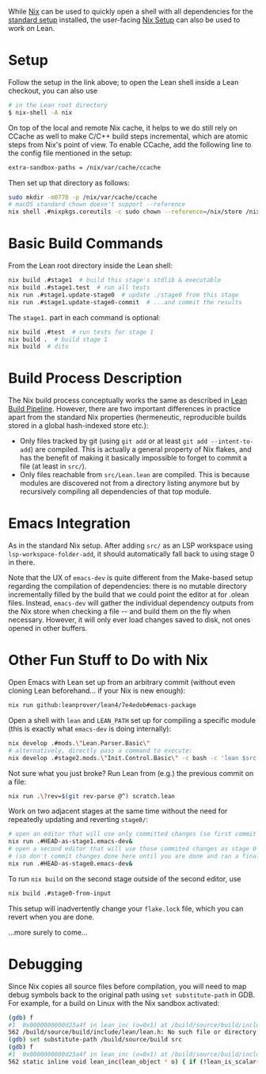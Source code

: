 While [Nix](https://nixos.org/nix/) can be used to quickly open a shell with all dependencies for the [standard setup](index.md) installed, the user-facing [Nix Setup](../setup.md#nix-setup) can also be used to work *on* Lean.

# Setup

Follow the setup in the link above; to open the Lean shell inside a Lean checkout, you can also use
```bash
# in the Lean root directory
$ nix-shell -A nix
```

On top of the local and remote Nix cache, it helps to we do still rely on CCache as well to make C/C++ build steps incremental, which are atomic steps from Nix's point of view.
To enable CCache, add the following line to the config file mentioned in the setup:
```bash
extra-sandbox-paths = /nix/var/cache/ccache
```
Then set up that directory as follows:
```bash
sudo mkdir -m0770 -p /nix/var/cache/ccache
# macOS standard chown doesn't support --reference
nix shell .#nixpkgs.coreutils -c sudo chown --reference=/nix/store /nix/var/cache/ccache
```

# Basic Build Commands

From the Lean root directory inside the Lean shell:
```bash
nix build .#stage1  # build this stage's stdlib & executable
nix build .#stage1.test  # run all tests
nix run .#stage1.update-stage0  # update ./stage0 from this stage
nix run .#stage1.update-stage0-commit  # ...and commit the results
```
The `stage1.` part in each command is optional:
```bash
nix build .#test  # run tests for stage 1
nix build .  # build stage 1
nix build  # dito
```

# Build Process Description

The Nix build process conceptually works the same as described in [Lean Build Pipeline](index.md#lean-build-pipeline).
However, there are two important differences in practice apart from the standard Nix properties (hermeneutic, reproducible builds stored in a global hash-indexed store etc.):
* Only files tracked by git (using `git add` or at least `git add --intent-to-add`) are compiled.
This is actually a general property of Nix flakes, and has the benefit of making it basically impossible to forget to commit a file (at least in `src/`).
* Only files reachable from `src/Lean.lean` are compiled.
This is because modules are discovered not from a directory listing anymore but by recursively compiling all dependencies of that top module.

# Emacs Integration

As in the standard Nix setup.
After adding `src/` as an LSP workspace using `lsp-workspace-folder-add`, it should automatically fall back to using stage 0 in there.

Note that the UX of `emacs-dev` is quite different from the Make-based setup regarding the compilation of dependencies:
there is no mutable directory incrementally filled by the build that we could point the editor at for .olean files.
Instead, `emacs-dev` will gather the individual dependency outputs from the Nix store when checking a file -- and build them on the fly when necessary.
However, it will only ever load changes saved to disk, not ones opened in other buffers.

# Other Fun Stuff to Do with Nix

Open Emacs with Lean set up from an arbitrary commit (without even cloning Lean beforehand... if your Nix is new enough):
```bash
nix run github:leanprover/lean4/7e4edeb#emacs-package
```

Open a shell with `lean` and `LEAN_PATH` set up for compiling a specific module (this is exactly what `emacs-dev` is doing internally):
```bash
nix develop .#mods.\"Lean.Parser.Basic\"
# alternatively, directly pass a command to execute:
nix develop .#stage2.mods.\"Init.Control.Basic\" -c bash -c 'lean $src -Dtrace.Elab.command=true'
```

Not sure what you just broke? Run Lean from (e.g.) the previous commit on a file:
```bash
nix run .\?rev=$(git rev-parse @^) scratch.lean
```

Work on two adjacent stages at the same time without the need for repeatedly updating and reverting `stage0/`:
```bash
# open an editor that will use only committed changes (so first commit them when changing files)
nix run .#HEAD-as-stage1.emacs-dev&
# open a second editor that will use those commited changes as stage 0
# (so don't commit changes done here until you are done and ran a final `update-stage0-commit`)
nix run .#HEAD-as-stage0.emacs-dev&
```
To run `nix build` on the second stage outside of the second editor, use
```bash
nix build .#stage0-from-input
```
This setup will inadvertently change your `flake.lock` file, which you can revert when you are done.

...more surely to come...

# Debugging

Since Nix copies all source files before compilation, you will need to map debug symbols back to the original path using `set substitute-path` in GDB.
For example, for a build on Linux with the Nix sandbox activated:
```bash
(gdb) f
#1  0x0000000000d23a4f in lean_inc (o=0x1) at /build/source/build/include/lean/lean.h:562
562	/build/source/build/include/lean/lean.h: No such file or directory.
(gdb) set substitute-path /build/source/build src
(gdb) f
#1  0x0000000000d23a4f in lean_inc (o=0x1) at /build/source/build/include/lean/lean.h:562
562	static inline void lean_inc(lean_object * o) { if (!lean_is_scalar(o)) lean_inc_ref(o); }
```

